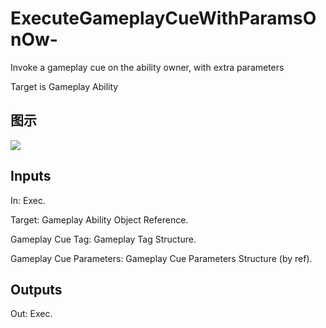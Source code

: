 # ExecuteGameplayCueWithParamsOnOw-

Invoke a gameplay cue on the ability owner, with extra parameters

Target is Gameplay Ability

## 图示

![]($-20221218-17305206.png)

## Inputs

In: Exec.

Target: Gameplay Ability Object Reference.

Gameplay Cue Tag: Gameplay Tag Structure.

Gameplay Cue Parameters: Gameplay Cue Parameters Structure (by ref).  

## Outputs

Out: Exec.

